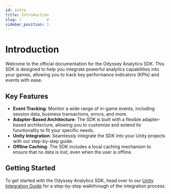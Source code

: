 ```yaml
---
id: intro
title: Introduction
slug: /           #
sidebar_position: 1
---
```


# Introduction

Welcome to the official documentation for the Odyssey Analytics SDK. This SDK is designed to help you integrate powerful analytics capabilities into your games, allowing you to track key performance indicators (KPIs) and events with ease.

## Key Features

* **Event Tracking**: Monitor a wide range of in-game events, including session data, business transactions, errors, and more.
* **Adapter-Based Architecture**: The SDK is built with a flexible adapter-based architecture, allowing you to customize and extend its functionality to fit your specific needs.
* **Unity Integration**: Seamlessly integrate the SDK into your Unity projects with our step-by-step guide.
* **Offline Caching**: The SDK includes a local caching mechanism to ensure that no data is lost, even when the user is offline.

## Getting Started

To get started with the Odyssey Analytics SDK, head over to our [Unity Integration Guide](./getting-started/unity-integration.md) for a step-by-step walkthrough of the integration process.